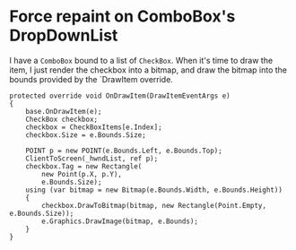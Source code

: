 # Force repaint on ComboBox's DropDownList

I have a `ComboBox` bound to a list of `CheckBox`. When it's time to draw the item, I just render the checkbox into a bitmap, and draw the bitmap into the bounds provided by the `DrawItem override.

    protected override void OnDrawItem(DrawItemEventArgs e)
    {
        base.OnDrawItem(e);
        CheckBox checkbox;
        checkbox = CheckBoxItems[e.Index];
        checkbox.Size = e.Bounds.Size;

        POINT p = new POINT(e.Bounds.Left, e.Bounds.Top);
        ClientToScreen(_hwndList, ref p);
        checkbox.Tag = new Rectangle(
            new Point(p.X, p.Y),
            e.Bounds.Size);
        using (var bitmap = new Bitmap(e.Bounds.Width, e.Bounds.Height))
        {
            checkbox.DrawToBitmap(bitmap, new Rectangle(Point.Empty, e.Bounds.Size));
            e.Graphics.DrawImage(bitmap, e.Bounds);
        }
    }
